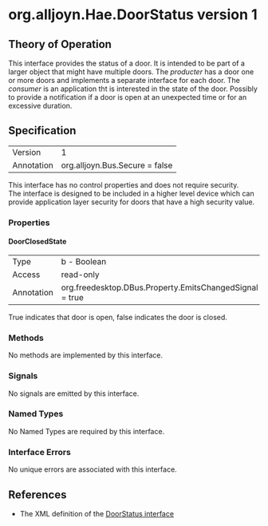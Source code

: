 # org.alljoyn.Hae.DoorStatus version 1

## Theory of Operation


This interface provides the status of a door.  It is intended to be part of a 
larger object that might have multiple doors.  The _producter_ has a door one 
or more doors and implements a separate interface for each door.  The _consumer_
is an application tht is interested in the state of the door.  Possibly to 
provide a notification if a door is open at an unexpected time or for an 
excessive duration.

## Specification

|                       |                                                                       |
|-----------------------|-----------------------------------------------------------------------|
| Version               | 1                                                                     |
| Annotation            | org.alljoyn.Bus.Secure = false                                        |

This interface has no control properties and does not require security.  
The interface is designed to be included in a higher level device which can
provide application layer security for doors that have a high security value.



### Properties

#### DoorClosedState

|                       |                                                                       |
|-----------------------|-----------------------------------------------------------------------|
| Type                  | b - Boolean                                                           |
| Access                | read-only                                                             |
| Annotation            | org.freedesktop.DBus.Property.EmitsChangedSignal = true               |

True indicates that door is open, false indicates the door is closed.  

### Methods

No methods are implemented by this interface.

### Signals

No signals are emitted by this interface.

### Named Types

No Named Types are required by this interface.

### Interface Errors

No unique errors are associated with this interface.

## References

* The XML definition of the [DoorStatus interface](org.alljoyn.Hae.DoorStatus-v1.xml)


